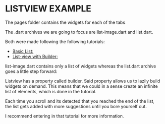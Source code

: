 # LISTVIEW EXAMPLE

The pages folder contains the widgets for each of the tabs

The .dart archives we are going to focus are list-image.dart and list.dart.

Both were made following the following tutorials:

- [Basic List:](https://flutter.dev/docs/cookbook/lists/basic-list)
- [List-view with Builder:](https://medium.com/flutter-community/flutter-building-a-listview-in-flutter-3ea0c56dd496)

list-image.dart contains only a list of widgets whereas the list.dart archive 
goes a little step forward:

Listview has a property called builder. Said property allows us to lazily build widgets on demand.
This means that we could in a sense create an infinite list of elements, which is done in the tutorial.

Each time you scroll and its detected that you reached the end of the list, the list gets added with more suggestions
until you bore yourself out.

I recommend entering in that tutorial for more information.